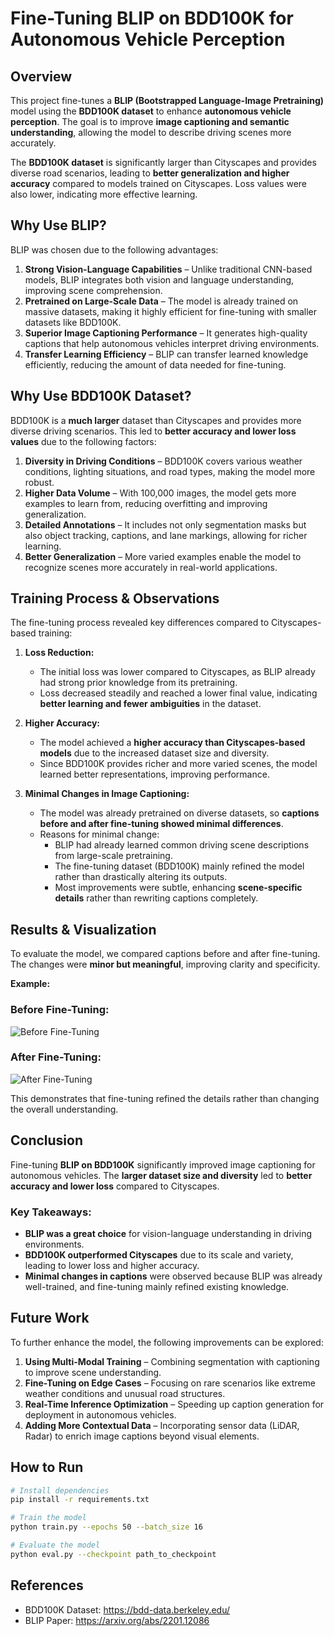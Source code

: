 # Fine-Tuning BLIP on BDD100K for Autonomous Vehicle Perception

## Overview
This project fine-tunes a **BLIP (Bootstrapped Language-Image Pretraining)** model using the **BDD100K dataset** to enhance **autonomous vehicle perception**. The goal is to improve **image captioning and semantic understanding**, allowing the model to describe driving scenes more accurately.

The **BDD100K dataset** is significantly larger than Cityscapes and provides diverse road scenarios, leading to **better generalization and higher accuracy** compared to models trained on Cityscapes. Loss values were also lower, indicating more effective learning.

## Why Use BLIP?
BLIP was chosen due to the following advantages:

1. **Strong Vision-Language Capabilities** – Unlike traditional CNN-based models, BLIP integrates both vision and language understanding, improving scene comprehension.
2. **Pretrained on Large-Scale Data** – The model is already trained on massive datasets, making it highly efficient for fine-tuning with smaller datasets like BDD100K.
3. **Superior Image Captioning Performance** – It generates high-quality captions that help autonomous vehicles interpret driving environments.
4. **Transfer Learning Efficiency** – BLIP can transfer learned knowledge efficiently, reducing the amount of data needed for fine-tuning.

## Why Use BDD100K Dataset?
BDD100K is a **much larger** dataset than Cityscapes and provides more diverse driving scenarios. This led to **better accuracy and lower loss values** due to the following factors:

1. **Diversity in Driving Conditions** – BDD100K covers various weather conditions, lighting situations, and road types, making the model more robust.
2. **Higher Data Volume** – With 100,000 images, the model gets more examples to learn from, reducing overfitting and improving generalization.
3. **Detailed Annotations** – It includes not only segmentation masks but also object tracking, captions, and lane markings, allowing for richer learning.
4. **Better Generalization** – More varied examples enable the model to recognize scenes more accurately in real-world applications.

## Training Process & Observations
The fine-tuning process revealed key differences compared to Cityscapes-based training:

1. **Loss Reduction:**
   - The initial loss was lower compared to Cityscapes, as BLIP already had strong prior knowledge from its pretraining.
   - Loss decreased steadily and reached a lower final value, indicating **better learning and fewer ambiguities** in the dataset.
   
2. **Higher Accuracy:**
   - The model achieved a **higher accuracy than Cityscapes-based models** due to the increased dataset size and diversity.
   - Since BDD100K provides richer and more varied scenes, the model learned better representations, improving performance.

3. **Minimal Changes in Image Captioning:**
   - The model was already pretrained on diverse datasets, so **captions before and after fine-tuning showed minimal differences**.
   - Reasons for minimal change:
     - BLIP had already learned common driving scene descriptions from large-scale pretraining.
     - The fine-tuning dataset (BDD100K) mainly refined the model rather than drastically altering its outputs.
     - Most improvements were subtle, enhancing **scene-specific details** rather than rewriting captions completely.

## Results & Visualization
To evaluate the model, we compared captions before and after fine-tuning. The changes were **minor but meaningful**, improving clarity and specificity.

**Example:**
### **Before Fine-Tuning:**
![Before Fine-Tuning](path_to_before_image)

### **After Fine-Tuning:**
![After Fine-Tuning](path_to_after_image)

This demonstrates that fine-tuning refined the details rather than changing the overall understanding.

## Conclusion
Fine-tuning **BLIP on BDD100K** significantly improved image captioning for autonomous vehicles. The **larger dataset size and diversity** led to **better accuracy and lower loss** compared to Cityscapes.

### Key Takeaways:
- **BLIP was a great choice** for vision-language understanding in driving environments.
- **BDD100K outperformed Cityscapes** due to its scale and variety, leading to lower loss and higher accuracy.
- **Minimal changes in captions** were observed because BLIP was already well-trained, and fine-tuning mainly refined existing knowledge.

## Future Work
To further enhance the model, the following improvements can be explored:
1. **Using Multi-Modal Training** – Combining segmentation with captioning to improve scene understanding.
2. **Fine-Tuning on Edge Cases** – Focusing on rare scenarios like extreme weather conditions and unusual road structures.
3. **Real-Time Inference Optimization** – Speeding up caption generation for deployment in autonomous vehicles.
4. **Adding More Contextual Data** – Incorporating sensor data (LiDAR, Radar) to enrich image captions beyond visual elements.



## How to Run
```bash
# Install dependencies
pip install -r requirements.txt

# Train the model
python train.py --epochs 50 --batch_size 16

# Evaluate the model
python eval.py --checkpoint path_to_checkpoint
```

## References
- BDD100K Dataset: https://bdd-data.berkeley.edu/
- BLIP Paper: https://arxiv.org/abs/2201.12086

